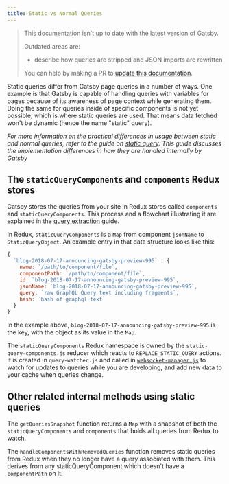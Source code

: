 ```yaml
---
title: Static vs Normal Queries
---
```


> This documentation isn't up to date with the latest version of Gatsby.
>
> Outdated areas are:
>
> - describe how queries are stripped and JSON imports are rewritten
>
> You can help by making a PR to [update this documentation](https://github.com/gatsbyjs/gatsby/issues/14228).

Static queries differ from Gatsby page queries in a number of ways. One example is that Gatsby is capable of handling queries with variables for pages because of its awareness of page context while generating them. Doing the same for queries inside of specific components is not yet possible, which is where static queries are used. That means data fetched won't be dynamic (hence the name "static" query).

_For more information on the practical differences in usage between static and normal queries, refer to the guide on [static query](/docs/static-query/#how-staticquery-differs-from-page-query). This guide discusses the implementation differences in how they are handled internally by Gatsby_

## The `staticQueryComponents` and `components` Redux stores

Gatsby stores the queries from your site in Redux stores called `components` and `staticQueryComponents`. This process and a flowchart illustrating it are explained in the [query extraction](/docs/query-extraction/#store-queries-in-redux) guide.

In Redux, `staticQueryComponents` is a `Map` from component `jsonName` to `StaticQueryObject`. An example entry in that data structure looks like this:

```javascript
{
  `blog-2018-07-17-announcing-gatsby-preview-995` : {
    name: `/path/to/component/file`,
    componentPath: `/path/to/component/file`,
    id: `blog-2018-07-17-announcing-gatsby-preview-995`,
    jsonName: `blog-2018-07-17-announcing-gatsby-preview-995`,
    query: `raw GraphQL Query text including fragments`,
    hash: `hash of graphql text`
  }
}
```

In the example above, `blog-2018-07-17-announcing-gatsby-preview-995` is the key, with the object as its value in the `Map`.

The `staticQueryComponents` Redux namespace is owned by the `static-query-components.js` reducer which reacts to `REPLACE_STATIC_QUERY` actions. It is created in `query-watcher.js` and called in [`websocket-manager.js`](https://github.com/gatsbyjs/gatsby/blob/610b5812a815f9ecff422e9087c851cd103c8e7e/packages/gatsby/src/utils/websocket-manager.js#L85) to watch for updates to queries while you are developing, and add new data to your cache when queries change.

## Other related internal methods using static queries

The `getQueriesSnapshot` function returns a `Map` with a snapshot of both the `staticQueryComponents` and `components` that holds all queries from Redux to watch.

The `handleComponentsWithRemovedQueries` function removes static queries from Redux when they no longer have a query associated with them. This derives from any staticQueryComponent which doesn't have a `componentPath` on it.
